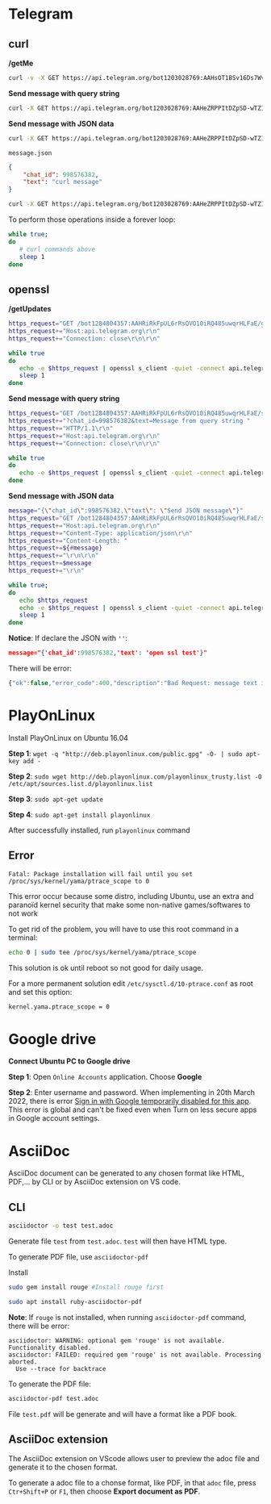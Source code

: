 # Telegram
## curl

**/getMe**

```sh
curl -v -X GET https://api.telegram.org/bot1203028769:AAHsOT1BSv16Ds7WvZBGWy_-5oITZFlFcfA/getMe
```

**Send message with query string**

```sh
curl -X GET https://api.telegram.org/bot1203028769:AAHeZRPPItDZpSD-wTZIHZxEfBitWIA3YSw/sendMessage -d chat_id=998576382 -d text="Hello World"
```

**Send message with JSON data**

```sh
curl -X GET https://api.telegram.org/bot1203028769:AAHeZRPPItDZpSD-wTZIHZxEfBitWIA3YSw/sendMessage -d "{\"chat_id\": 998576382, \"text\": \"curl message\"}" --header "Content-Type:application/json"
```

``message.json`` 

```json
{
    "chat_id": 998576382,
    "text": "curl message"
}
```

```sh
curl -X GET https://api.telegram.org/bot1203028769:AAHeZRPPItDZpSD-wTZIHZxEfBitWIA3YSw/sendMessage -d @message.json --header "Content-Type:application/json"
```

To perform those operations inside a forever loop:

```sh
while true;
do
   # curl commands above
   sleep 1
done
```

## openssl

**/getUpdates**

```sh
https_request="GET /bot1284804357:AAHRiRkFpUL6rRsQVO10iRQ485uwqrHLFaE/getUpdates HTTP/1.1\r\n"
https_request+="Host:api.telegram.org\r\n"
https_request+="Connection: close\r\n\r\n"

while true
do
   echo -e $https_request | openssl s_client -quiet -connect api.telegram.org:443
   sleep 1
done
```

**Send message with query string**

```sh
https_request="GET /bot1284804357:AAHRiRkFpUL6rRsQVO10iRQ485uwqrHLFaE/sendMessage"
https_request+="?chat_id=998576382&text=Message from query string "
https_request+="HTTP/1.1\r\n"
https_request+="Host:api.telegram.org\r\n"
https_request+="Connection: close\r\n\r\n"

while true
do
   echo -e $https_request | openssl s_client -quiet -connect api.telegram.org:443
done
```
**Send message with JSON data**

```sh
message="{\"chat_id\":998576382,\"text\": \"Send JSON message\"}"
https_request="GET /bot1284804357:AAHRiRkFpUL6rRsQVO10iRQ485uwqrHLFaE/sendMessage HTTP/1.1\r\n"
https_request+="Host:api.telegram.org\r\n"
https_request+="Content-Type: application/json\r\n"
https_request+="Content-Length: "
https_request+=${#message}
https_request+="\r\n\r\n"
https_request+=$message
https_request+="\r\n"

while true;
do
   echo $https_request
   echo -e $https_request | openssl s_client -quiet -connect api.telegram.org:443
   sleep 1
done
```

**Notice**: If declare the JSON with ``''``:

```json
message="{'chat_id':998576382,'text': 'open ssl test'}"
```

There will be error: 

```js
{"ok":false,"error_code":400,"description":"Bad Request: message text is empty"}read:errno=0
```
# PlayOnLinux
Install PlayOnLinux on Ubuntu 16.04

**Step 1**: ``wget -q "http://deb.playonlinux.com/public.gpg" -O- | sudo apt-key add -``

**Step 2**: ``sudo wget http://deb.playonlinux.com/playonlinux_trusty.list -O /etc/apt/sources.list.d/playonlinux.list``

**Step 3**: ``sudo apt-get update``

**Step 4**: ``sudo apt-get install playonlinux``

After successfully installed, run ``playonlinux`` command

## Error

```
Fatal: Package installation will fail until you set /proc/sys/kernel/yama/ptrace_scope to 0
```

This error occur because some distro, including Ubuntu, use an extra and paranoïd kernel security that make some non-native games/softwares to not work

To get rid of the problem, you will have to use this root command in a terminal:

```sh
echo 0 | sudo tee /proc/sys/kernel/yama/ptrace_scope
```

This solution is ok until reboot so not good for daily usage.

For a more permanent solution edit ``/etc/sysctl.d/10-ptrace.conf`` as root and set this option:

```sh
kernel.yama.ptrace_scope = 0
```
# Google drive
**Connect Ubuntu PC to Google drive**

**Step 1**: Open ``Online Accounts`` application. Choose **Google**

**Step 2**: Enter username and password. When implementing in 20th March 2022, there is error [Sign in with Google temporarily disabled for this app](https://askubuntu.com/questions/1164372/sign-in-with-google-temporarily-disabled-for-this-app#). This error is global and can't be fixed even when Turn on less secure apps in Google account settings.
# AsciiDoc
AsciiDoc document can be generated to any chosen format like HTML, PDF,... by CLI or by AsciiDoc extension on VS code.

## CLI

```sh
asciidoctor -o test test.adoc
```

Generate file ``test`` from ``test.adoc``. ``test`` will then have HTML type.

To generate PDF file, use ``asciidoctor-pdf``

Install 

```sh
sudo gem install rouge #Install rouge first
```

```sh
sudo apt install ruby-asciidoctor-pdf
```

**Note**: If ``rouge`` is not installed, when running ``asciidoctor-pdf`` command, there will be error:

```
asciidoctor: WARNING: optional gem 'rouge' is not available. Functionality disabled.
asciidoctor: FAILED: required gem 'rouge' is not available. Processing aborted.
  Use --trace for backtrace
```

To generate the PDF file:

```sh
asciidoctor-pdf test.adoc
```

File ``test.pdf`` will be generate and will have a format like a PDF book.

## AsciiDoc extension

The AsciiDoc extension on VScode allows user to preview the adoc file and generate it to the chosen format.

To generate a adoc file to a chonse format, like PDF, in that ``adoc`` file, press ``Ctr+Shift+P`` or ``F1``, then choose **Export document as PDF**.
